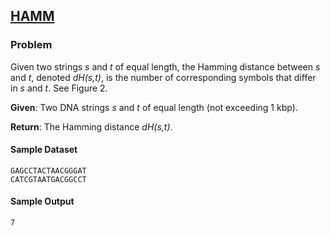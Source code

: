 ## [HAMM](https://rosalind.info/problems/hamm/)

### Problem

Given two strings _s_ and _t_ of equal length, the Hamming distance between _s_ and _t_, denoted _dH(s,t)_, is the number of corresponding symbols that differ in _s_ and _t_. See Figure 2.

**Given**: Two DNA strings _s_ and _t_ of equal length (not exceeding 1 kbp).

**Return**: The Hamming distance _dH(s,t)_.

#### Sample Dataset

```
GAGCCTACTAACGGGAT
CATCGTAATGACGGCCT
```

#### Sample Output

`7`
